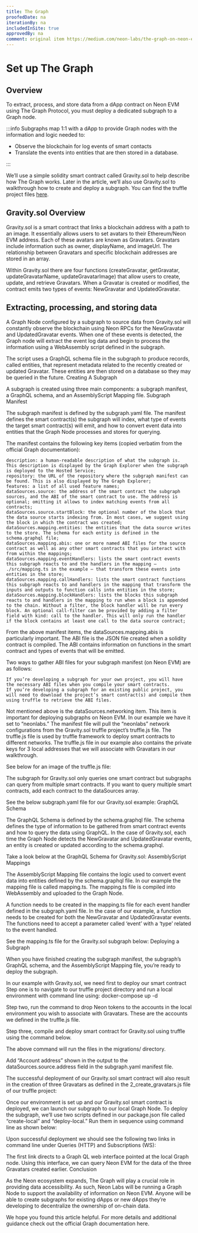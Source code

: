 ```yaml
---
title: The Graph
proofedDate: na
iterationBy: na
includedInSite: true
approvedBy: na
comment: original item https://medium.com/neon-labs/the-graph-on-neon-evm-enabling-efficient-on-chain-dapp-data-querying-d5c73e3c6bb1
---
```


# Set up The Graph


## Overview

To extract, process, and store data from a dApp contract on Neon EVM using The Graph Protocol, you must deploy a dedicated subgraph to a Graph node. 

:::info
Subgraphs map 1:1 with a dApp to provide Graph nodes with the information and logic needed to:
- Observe the blockchain for log events of smart contacts
- Translate the events into entities that are then stored in a database.

:::

We’ll use a simple solidity smart contract called Gravity.sol to help describe how The Graph works. Later in the article, we’ll also use Gravity.sol to walkthrough how to create and deploy a subgraph. You can find the truffle project files [here](https://github.com/neonlabsorg/examples/tree/main/the-graph-integration).


## Gravity.sol Overview

Gravity.sol is a smart contract that links a blockchain address with a path to an image. It essentially allows users to set avatars to their Ethereum/Neon EVM address. Each of these avatars are known as Gravatars. Gravatars include information such as owner, displayName, and imageUrl. The relationship between Gravatars and specific blockchain addresses are stored in an array.

Within Gravity.sol there are four functions (createGravatar, getGravatar, updateGravatarName, updateGravatarImage) that allow users to create, update, and retrieve Gravatars. When a Gravatar is created or modified, the contract emits two types of events: NewGravatar and UpdatedGravatar.

## Extracting, processing, and storing data

A Graph Node configured by a subgraph to source data from Gravity.sol will constantly observe the blockchain using Neon RPCs for the NewGravatar and UpdatedGravatar events. When one of these events is detected, the Graph node will extract the event log data and begin to process the information using a WebAssembly script defined in the subgraph.

The script uses a GraphQL schema file in the subgraph to produce records, called entities, that represent metadata related to the recently created or updated Gravatar. These entities are then stored on a database so they may be queried in the future.
Creating A Subgraph

A subgraph is created using three main components: a subgraph manifest, a GraphQL schema, and an AssemblyScript Mapping file.
Subgraph Manifest

The subgraph manifest is defined by the subgraph.yaml file. The manifest defines the smart contract(s) the subgraph will index, what type of events the target smart contract(s) will emit, and how to convert event data into entities that the Graph Node processes and stores for querying.

The manifest contains the following key items (copied verbatim from the official Graph documentation):

    description: a human-readable description of what the subgraph is. This description is displayed by the Graph Explorer when the subgraph is deployed to the Hosted Service;
    repository: the URL of the repository where the subgraph manifest can be found. This is also displayed by The Graph Explorer;
    features: a list of all used feature names;
    dataSources.source: the address of the smart contract the subgraph sources, and the ABI of the smart contract to use. The address is optional; omitting it allows to index matching events from all contracts;
    dataSources.source.startBlock: the optional number of the block that the data source starts indexing from. In most cases, we suggest using the block in which the contract was created;
    dataSources.mapping.entities: the entities that the data source writes to the store. The schema for each entity is defined in the schema.graphql file;
    dataSources.mapping.abis: one or more named ABI files for the source contract as well as any other smart contracts that you interact with from within the mappings;
    dataSources.mapping.eventHandlers: lists the smart contract events this subgraph reacts to and the handlers in the mapping — ./src/mapping.ts in the example — that transform these events into entities in the store;
    dataSources.mapping.callHandlers: lists the smart contract functions this subgraph reacts to and handlers in the mapping that transform the inputs and outputs to function calls into entities in the store;
    dataSources.mapping.blockHandlers: lists the blocks this subgraph reacts to and handlers in the mapping to run when a block is appended to the chain. Without a filter, the block handler will be run every block. An optional call-filter can be provided by adding a filter field with kind: call to the handler. This will only run the handler if the block contains at least one call to the data source contract;

From the above manifest items, the dataSources.mapping.abis is particularly important. The ABI file is the JSON file created when a solidity contract is compiled. The ABI contains information on functions in the smart contract and types of events that will be emitted.

Two ways to gather ABI files for your subgraph manifest (on Neon EVM) are as follows:

    If you’re developing a subgraph for your own project, you will have the necessary ABI files when you compile your smart contracts.
    If you’re developing a subgraph for an existing public project, you will need to download the project’s smart contract(s) and compile them using truffle to retrieve the ABI files.

Not mentioned above is the dataSources.networking item. This item is important for deploying subgraphs on Neon EVM. In our example we have it set to “neonlabs.” The manifest file will pull the “neonlabs” network configurations from the Gravity.sol truffle project’s truffle.js file. The truffle.js file is used by truffle framework to deploy smart contracts to different networks. The truffle.js file in our example also contains the private keys for 3 local addresses that we will associate with Gravatars in our walkthrough.

See below for an image of the truffle.js file:

The subgraph for Gravity.sol only queries one smart contract but subgraphs can query from multiple smart contracts. If you want to query multiple smart contracts, add each contract to the dataSources array.

See the below subgraph.yaml file for our Gravity.sol example:
GraphQL Schema

The GraphQL Schema is defined by the schema.graphql file. The schema defines the type of information to be gathered from smart contract events and how to query the data using GraphQL. In the case of Gravity.sol, each time the Graph Node detects the NewGravatar and UpdatedGravatar events, an entity is created or updated according to the schema.graphql.

Take a look below at the GraphQL Schema for Gravity.sol:
AssemblyScript Mappings

The AssemblyScript Mapping file contains the logic used to convert event data into entities defined by the schema.graphql file. In our example the mapping file is called mapping.ts. The mapping.ts file is compiled into WebAssembly and uploaded to the Graph Node.

A function needs to be created in the mapping.ts file for each event handler defined in the subgraph.yaml file. In the case of our example, a function needs to be created for both the NewGravatar and UpdatedGravatar events. The functions need to accept a parameter called ‘event’ with a ‘type’ related to the event handled.

See the mapping.ts file for the Gravity.sol subgraph below:
Deploying a Subgraph

When you have finished creating the subgraph manifest, the subgraph’s GraphQL schema, and the AssemblyScript Mapping file, you’re ready to deploy the subgraph.

In our example with Gravity.sol, we need first to deploy our smart contract Step one is to navigate to our truffle project directory and run a local environment with command line using: docker-compose up -d

Step two, run the command to drop Neon tokens to the accounts in the local environment you wish to associate with Gravatars. These are the accounts we defined in the truffle.js file.

Step three, compile and deploy smart contract for Gravity.sol using truffle using the command below.

The above command will run the files in the migrations/ directory.

Add “Account address” shown in the output to the dataSources.source.address field in the subgraph.yaml manifest file.

The successful deployment of our Gravity.sol smart contract will also result in the creation of three Gravatars as defined in the 2_create_gravatars.js file of our truffle project:

Once our environment is set up and our Gravity.sol smart contract is deployed, we can launch our subgraph to our local Graph Node. To deploy the subgraph, we’ll use two scripts defined in our package.json file called “create-local” and “deploy-local.” Run them in sequence using command line as shown below:

Upon successful deployment we should see the following two links in command line under Queries (HTTP) and Subscriptions (WS):

The first link directs to a Graph QL web interface pointed at the local Graph node. Using this interface, we can query Neon EVM for the data of the three Gravatars created earlier.
Conclusion

As the Neon ecosystem expands, The Graph will play a crucial role in providing data accessibility. As such, Neon Labs will be running a Graph Node to support the availability of information on Neon EVM. Anyone will be able to create subgraphs for existing dApps or new dApps they’re developing to decentralize the ownership of on-chain data.

We hope you found this article helpful. For more details and additional guidance check out the official Graph documentation here.